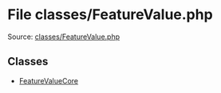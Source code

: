File classes/FeatureValue.php
=========

Source: [classes/FeatureValue.php](https://github.com/PrestaShop/PrestaShop/blob/1.6.0.14/classes/FeatureValue.php)


Classes
-------

* [FeatureValueCore](class.FeatureValueCore.md)

